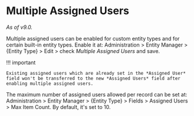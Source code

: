 # Multiple Assigned Users

*As of v9.0.*

Multiple assigned users can be enabled for custom entity types and for certain built-in entity types. Enable it at: Administration > Entity Manager > {Entity Type} > Edit > check *Multiple Assigned Users* and save.

!!! important

    Existing assigned users which are already set in the *Assigned User* field won't be transferred to the new *Assigned Users* field after enabling multiple assigned users.

The maximum number of assigned users allowed per record can be set at: Administration > Entity Manager > {Entity Type} > Fields > Assigned Users > Max Item Count. By default, it's set to 10.
